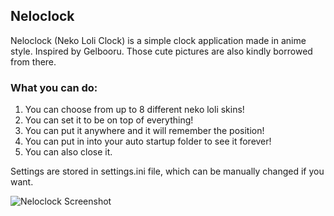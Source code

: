 ## Neloclock

Neloclock (Neko Loli Clock) is a simple clock application made in anime style.
Inspired by Gelbooru. Those cute pictures are also kindly borrowed from there.

### What you can do:
1. You can choose from up to 8 different neko loli skins!
2. You can set it to be on top of everything!
3. You can put it anywhere and it will remember the position!
4. You can put in into your auto startup folder to see it forever!
5. You can also close it.

Settings are stored in settings.ini file, which can be manually changed if you want.

![Neloclock Screenshot](http://i.yapx.ru/Bgdjc.jpg)
